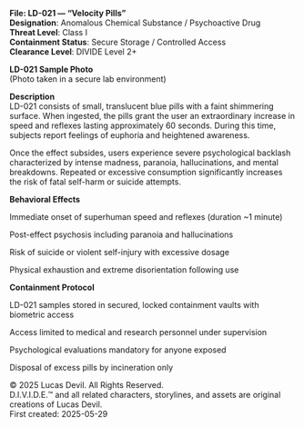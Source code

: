 **File: LD-021 — “Velocity Pills”**  
**Designation**: Anomalous Chemical Substance / Psychoactive Drug  
**Threat Level**: Class I  
**Containment Status**: Secure Storage / Controlled Access  
**Clearance Level**: DIVIDE Level 2+  






**LD-021 Sample Photo**  
(Photo taken in a secure lab environment)  

**Description**  
LD-021 consists of small, translucent blue pills with a faint shimmering surface. When ingested, the pills grant the user an extraordinary increase in speed and reflexes lasting approximately 60 seconds. During this time, subjects report feelings of euphoria and heightened awareness.  

Once the effect subsides, users experience severe psychological backlash characterized by intense madness, paranoia, hallucinations, and mental breakdowns. Repeated or excessive consumption significantly increases the risk of fatal self-harm or suicide attempts.  

**Behavioral Effects**  

Immediate onset of superhuman speed and reflexes (duration ~1 minute)  

Post-effect psychosis including paranoia and hallucinations  

Risk of suicide or violent self-injury with excessive dosage  

Physical exhaustion and extreme disorientation following use  

**Containment Protocol**  

LD-021 samples stored in secured, locked containment vaults with biometric access  

Access limited to medical and research personnel under supervision  

Psychological evaluations mandatory for anyone exposed  

Disposal of excess pills by incineration only  

© 2025 Lucas Devil. All Rights Reserved.  
D.I.V.I.D.E.™ and all related characters, storylines, and assets are original creations of Lucas Devil.  
First created: 2025-05-29  
